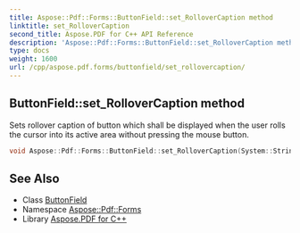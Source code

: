 ```yaml
---
title: Aspose::Pdf::Forms::ButtonField::set_RolloverCaption method
linktitle: set_RolloverCaption
second_title: Aspose.PDF for C++ API Reference
description: 'Aspose::Pdf::Forms::ButtonField::set_RolloverCaption method. Sets rollover caption of button which shall be displayed when the user rolls the cursor into its active area without pressing the mouse button in C++.'
type: docs
weight: 1600
url: /cpp/aspose.pdf.forms/buttonfield/set_rollovercaption/
---
```

## ButtonField::set_RolloverCaption method


Sets rollover caption of button which shall be displayed when the user rolls the cursor into its active area without pressing the mouse button.

```cpp
void Aspose::Pdf::Forms::ButtonField::set_RolloverCaption(System::String value)
```

## See Also

* Class [ButtonField](../)
* Namespace [Aspose::Pdf::Forms](../../)
* Library [Aspose.PDF for C++](../../../)
